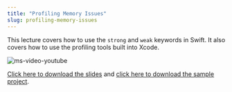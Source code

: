 ```yaml
---
title: "Profiling Memory Issues"
slug: profiling-memory-issues
---
```


This lecture covers how to use the `strong` and `weak` keywords in Swift. It also covers how to use the profiling tools built into Xcode.

![ms-video-youtube](https://www.youtube.com/watch?v=OiHefYRfWWw)

[Click here to download the slides](https://github.com/MakeSchool-Tutorials/SA-2016-Apps-Lectures/raw/master/P8-Profiling-Memory-Issues/MemoryIssues.pdf) and [click here to download the sample project](https://github.com/MakeSchool/MemoryIssueDemo/archive/master.zip).
